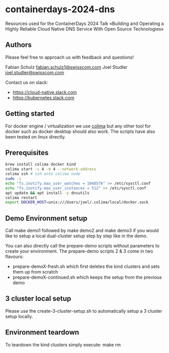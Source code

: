 # containerdays-2024-dns

Resources used for the ContainerDays 2024 Talk «Building and Operating a Highly Reliable Cloud Native DNS Service With Open Source Technologies»

## Authors

Please feel free to approach us with feedback and questions!

Fabian Schulz <fabian.schulz1@swisscom.com>
Joel Studler <joel.studler@swisscom.com>

Contact us on slack:

- <https://cloud-native.slack.com>
- <https://kubernetes.slack.com>

## Getting started

For docker engine / virtualization we use [colima](https://github.com/abiosoft/colima) but any other tool for docker such as docker desktop should also work.
The scripts have also been tested on linux directly.

## Prerequisites

```bash
brew install colima docker kind
colima start -c 4 -m 4 --network-address
colima ssh # ssh onto colima node
sudo -i
echo "fs.inotify.max_user_watches = 1048576" >> /etc/sysctl.conf
echo "fs.inotify.max_user_instances = 512" >> /etc/sysctl.conf
apt update && apt install -y dnsutils
colima restart
export DOCKER_HOST=unix:///Users/joel/.colima/local/docker.sock
```

## Demo Environment setup

Call make demo1 followed by make demo2 and make demo3 if you would like to setup a local dual-cluster setup step by step like in the demo.

You can also directly call the prepare-demo scripts without parameters to create your environment. The prepare-demo scripts 2 & 3 come in two flavours:

- prepare-demoX-fresh.sh which first deletes the kind clusters and sets them up from scratch
- prepare-demoX-continued.sh which keeps the setup from the previous demo

## 3 cluster local setup

Please use the create-3-cluster-setup.sh to automatically setup a 3 cluster setup locally.


## Environment teardown

To teardown the kind clusters simply execute:
make rm

